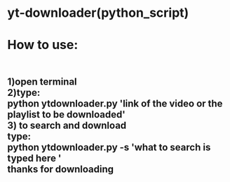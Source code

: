 # yt-downloader(python_script)
# How to use:
<h2>
<br>
  1)open terminal
  <br>
  2)type:
  <br>
    python ytdownloader.py 'link of the video or the playlist to be downloaded'
    <br>
  3) to search and download
  <br>
      type:
      <br>
        python ytdownloader.py -s 'what to search is typed here '
 <br>thanks for  downloading  
</h2>
